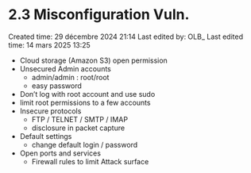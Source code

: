 # 2.3 Misconfiguration Vuln.

Created time: 29 décembre 2024 21:14
Last edited by: OLB_
Last edited time: 14 mars 2025 13:25

- Cloud storage (Amazon S3) open permission
- Unsecured Admin accounts
    - admin/admin : root/root
    - easy password
- Don’t log with root account and use sudo
- limit root permissions to a few accounts
- Insecure protocols
    - FTP / TELNET / SMTP / IMAP
    - disclosure in packet capture
- Default settings
    - change default login / password
- Open ports and services
    - Firewall rules to limit Attack surface